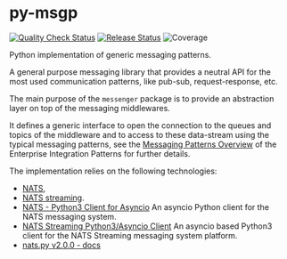 py-msgp
=======

[![Quality Check Status](https://github.com/tombenke/py-msgp/workflows/Quality%20Check/badge.svg)](https://github.com/tombenke/py-msgp)
[![Release Status](https://github.com/tombenke/py-msgp/workflows/Release/badge.svg)](https://github.com/tombenke/py-msgp)
![Coverage](./coverage.svg)

Python implementation of generic messaging patterns.

A general purpose messaging library that provides a neutral API for the most used communication patterns, like pub-sub, request-response, etc.

The main purpose of the `messenger` package is to provide an abstraction layer on top of the messaging middlewares.

It defines a generic interface to open the connection to the queues and topics of the middleware and to access to these data-stream using the typical messaging patterns, see the [Messaging Patterns Overview](https://www.enterpriseintegrationpatterns.com/patterns/messaging/index.html) of the Enterprise Integration Patterns for further details.

The implementation relies on the following technologies:
- [NATS](https://nats.io/),
- [NATS streaming](https://nats.io/download/nats-io/nats-streaming-server/).
- [NATS - Python3 Client for Asyncio](https://github.com/nats-io/nats.py) An asyncio Python client for the NATS messaging system.
- [NATS Streaming Python3/Asyncio Client](https://github.com/nats-io/stan.py) An asyncio based Python3 client for the NATS Streaming messaging system platform.
- [nats.py v2.0.0 - docs](https://nats-io.github.io/nats.py/releases/v2.0.0.html)

